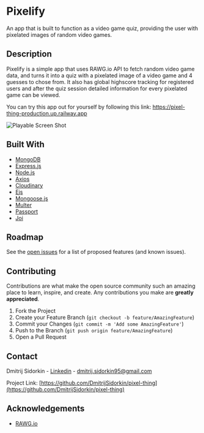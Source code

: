 <h1>Pixelify</h1>

<p>
    An app that is built to function as a video game quiz, providing the user with pixelated images of random video games.
</p>

## Description

<p>
    Pixelify is a simple app that uses RAWG.io API to fetch random video game data, and turns it into a quiz with a pixelated image of a video game and 4 guesses to chose from. It also has global highscore tracking for registered users and after the quiz session detailed information for every pixelated game can be viewed.
   
You can try this app out for yourself by following this link: https://pixel-thing-production.up.railway.app
</p>

![Playable Screen Shot](https://res.cloudinary.com/dyguovdbc/image/upload/v1697378755/pixelify/pixelify-readme_gdzbbv.jpg)

## Built With

- [MongoDB](https://www.mongodb.com/)
- [Express.js](https://expressjs.com/)
- [Node.js](https://nodejs.org/en/)
- [Axios](https://github.com/axios/axios)
- [Cloudinary](https://cloudinary.com/)
- [Ejs](https://github.com/mde/ejs)
- [Mongoose.js](https://mongoosejs.com/)
- [Multer](https://github.com/expressjs/multer)
- [Passport](http://www.passportjs.org/)
- [Joi](https://github.com/sideway/joi)


## Roadmap

See the [open issues](https://github.com/DmitrijSidorkin/pixel-thing/issues) for a list of proposed features (and known issues).

## Contributing

Contributions are what make the open source community such an amazing place to learn, inspire, and create. Any contributions you make are **greatly appreciated**.

1. Fork the Project
2. Create your Feature Branch (`git checkout -b feature/AmazingFeature`)
3. Commit your Changes (`git commit -m 'Add some AmazingFeature'`)
4. Push to the Branch (`git push origin feature/AmazingFeature`)
5. Open a Pull Request

## Contact

Dmitrij Sidorkin - [Linkedin](https://www.linkedin.com/in/dmitrij-sidorkin-677936277/) - dmitrij.sidorkin95@gmail.com

Project Link: [https://github.com/DmitrijSidorkin/pixel-thing](https://github.com/DmitrijSidorkin/pixel-thing)

## Acknowledgements

- [RAWG.io](https://rawg.io/)
